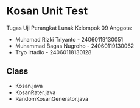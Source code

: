 # Kosan Unit Test
Tugas Uji Perangkat Lunak Kelompok 09
Anggota:
   - Muhamad Rizki Triyanto - 24060119130051
   - Muhammad Bagas Nugroho - 24060119130062
   - Tryo Irtadlo - 24060118130128

## Class
   - Kosan.java
   - KosanRater.java
   - RandomKosanGenerator.java